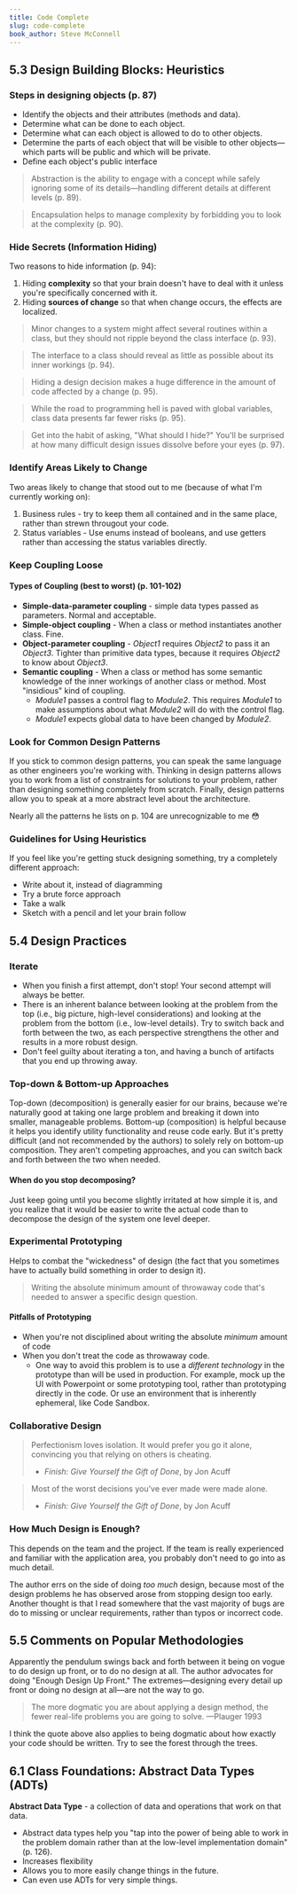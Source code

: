 ```yaml
---
title: Code Complete
slug: code-complete
book_author: Steve McConnell
---
```


## 5.3 Design Building Blocks: Heuristics

### Steps in designing objects (p. 87)

- Identify the objects and their attributes (methods and data).
- Determine what can be done to each object.
- Determine what can each object is allowed to do to other objects.
- Determine the parts of each object that will be visible to other objects—which parts will be public and which will be private.
- Define each object's public interface

> Abstraction is the ability to engage with a concept while safely ignoring some of its details—handling different details at different levels (p. 89).

> Encapsulation helps to manage complexity by forbidding you to look at the complexity (p. 90).

### Hide Secrets (Information Hiding)

Two reasons to hide information (p. 94):

1. Hiding **complexity** so that your brain doesn't have to deal with it unless you're specifically concerned with it.
2. Hiding **sources of change** so that when change occurs, the effects are localized.

> Minor changes to a system might affect several routines within a class, but they should not ripple beyond the class interface (p. 93).

> The interface to a class should reveal as little as possible about its inner workings (p. 94).

> Hiding a design decision makes a huge difference in the amount of code affected by a change (p. 95).

> While the road to programming hell is paved with global variables, class data presents far fewer risks (p. 95).

> Get into the habit of asking, "What should I hide?" You'll be surprised at how many difficult design issues dissolve before your eyes (p. 97).

### Identify Areas Likely to Change

Two areas likely to change that stood out to me (because of what I'm currently working on):

1. Business rules - try to keep them all contained and in the same place, rather than strewn througout your code.
2. Status variables - Use enums instead of booleans, and use getters rather than accessing the status variables directly.

### Keep Coupling Loose

#### Types of Coupling (best to worst) (p. 101-102)

- **Simple-data-parameter coupling** - simple data types passed as parameters. Normal and acceptable.
- **Simple-object coupling** - When a class or method instantiates another class. Fine.
- **Object-parameter coupling** - _Object1_ requires _Object2_ to pass it an _Object3_. Tighter than primitive data types, because it requires _Object2_ to know about _Object3_.
- **Semantic coupling** - When a class or method has some semantic knowledge of the inner workings of another class or method. Most "insidious" kind of coupling.
  - _Module1_ passes a control flag to _Module2_. This requires _Module1_ to make assumptions about what _Module2_ will do with the control flag.
  - _Module1_ expects global data to have been changed by _Module2_.

### Look for Common Design Patterns

If you stick to common design patterns, you can speak the same language as other engineers you're working with. Thinking in design patterns allows you to work from a list of constraints for solutions to your problem, rather than designing something completely from scratch. Finally, design patterns allow you to speak at a more abstract level about the architecture.

Nearly all the patterns he lists on p. 104 are unrecognizable to me 😳

### Guidelines for Using Heuristics

If you feel like you're getting stuck designing something, try a completely different approach:

- Write about it, instead of diagramming
- Try a brute force approach
- Take a walk
- Sketch with a pencil and let your brain follow

## 5.4 Design Practices

### Iterate

- When you finish a first attempt, don't stop! Your second attempt will always be better.
- There is an inherent balance between looking at the problem from the top (i.e., big picture, high-level considerations) and looking at the problem from the bottom (i.e., low-level details). Try to switch back and forth between the two, as each perspective strengthens the other and results in a more robust design.
- Don't feel guilty about iterating a ton, and having a bunch of artifacts that you end up throwing away.

### Top-down & Bottom-up Approaches

Top-down (decomposition) is generally easier for our brains, because we're naturally good at taking one large problem and breaking it down into smaller, manageable problems. Bottom-up (composition) is helpful because it helps you identify utility functionality and reuse code early. But it's pretty difficult (and not recommended by the authors) to solely rely on bottom-up composition. They aren't competing approaches, and you can switch back and forth between the two when needed.

#### When do you stop decomposing?

Just keep going until you become slightly irritated at how simple it is, and you realize that it would be easier to write the actual code than to decompose the design of the system one level deeper.

### Experimental Prototyping

Helps to combat the "wickedness" of design (the fact that you sometimes have to actually build something in order to design it).

> Writing the absolute minimum amount of throwaway code that's needed to answer a specific design question.

#### Pitfalls of Prototyping

- When you're not disciplined about writing the absolute _minimum_ amount of code
- When you don't treat the code as throwaway code.
  - One way to avoid this problem is to use a _different technology_ in the prototype than will be used in production. For example, mock up the UI with Powerpoint or some prototyping tool, rather than prototyping directly in the code. Or use an environment that is inherently ephemeral, like Code Sandbox.

### Collaborative Design

> Perfectionism loves isolation. It would prefer you go it alone, convincing you that relying on others is cheating.
>
> - _Finish: Give Yourself the Gift of Done_, by Jon Acuff

> Most of the worst decisions you've ever made were made alone.
>
> - _Finish: Give Yourself the Gift of Done_, by Jon Acuff

### How Much Design is Enough?

This depends on the team and the project. If the team is really experienced and familiar with the application area, you probably don't need to go into as much detail.

The author errs on the side of doing _too much_ design, because most of the design problems he has observed arose from stopping design too early. Another thought is that I read somewhere that the vast majority of bugs are do to missing or unclear requirements, rather than typos or incorrect code.

## 5.5 Comments on Popular Methodologies

Apparently the pendulum swings back and forth between it being on vogue to do design up front, or to do no design at all. The author advocates for doing "Enough Design Up Front." The extremes&mdash;designing every detail up front or doing no design at all&mdash;are not the way to go.

> The more dogmatic you are about applying a design method, the fewer real-life problems you are going to solve.
> &mdash;Plauger 1993

I think the quote above also applies to being dogmatic about how exactly your code should be written. Try to see the forest through the trees.

## 6.1 Class Foundations: Abstract Data Types (ADTs)

**Abstract Data Type** - a collection of data and operations that work on that data.

- Abstract data types help you "tap into the power of being able to work in the problem domain rather than at the low-level implementation domain" (p. 126).
- Increases flexibility
- Allows you to more easily change things in the future.
- Can even use ADTs for very simple things.
